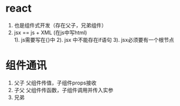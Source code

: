# react
1. 也是组件式开发（存在父子，兄弟组件）
2. jsx == js + XML (在js中写html)  
  1). js需要写在{}中
  2). jsx 中不能存在if语句
  3). jsx必须要有一个根节点



# 组件通讯
1. 父子   父组件传值，子组件props接收
2. 子父   父组件传函数，子组件调用并传入实参
3. 兄弟   